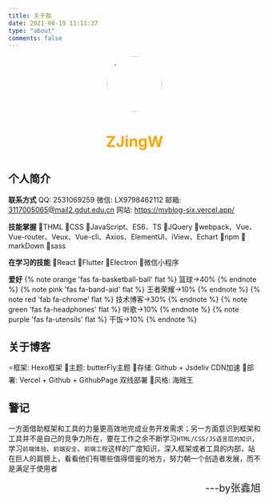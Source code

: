 ```yaml
---
title: 关于我
date: 2021-08-19 11:11:37
type: "about"
comments: false
---
```

<div  style=" border-radius:70px; text-align:center;">
<img  src="https://cdn.jsdelivr.net/gh/JingWZeng/markdownImg/img/202108231635263.jpeg" style="border-radius:70px;width:110px;height:110px;"
/>
<h4 style="color:orange;font-size:30px;">ZJingW</h4>
</div>

## 个人简介
<i class="fa fa-link" color="orange"></i> **联系方式**
<i class="fa fa-qq" color="deeppink"></i> QQ: 2531069259
<i class="fa fa-weixin" color="green"></i> 微信: LX9798462112
<i class="fa fa-envelope" color="#dedede"></i> 邮箱: 3117005065@mail2.gdut.edu.cn
<i class="fa fa-desktop" color="yellow"></i> 网站: https://myblog-six.vercel.app/


<i class="fa fa-check" color="#1d8c08"></i> **技能掌握**
🍱THML
🍘CSS
🍙JavaScript、ES6、TS
🍚JQuery
🍛webpack、Vue、Vue-router、Veux、Vue-cli、Axios、ElementUI、iView、Echart
🍜npm
🍝markDown
🍠sass


<i class="fa fa-leanpub" color="#ff5500"></i> **在学习的技能**
🍢React
🍣Flutter
🍤Electron
🍥微信小程序

<i class="fa fa-heart" color="#ff2525"></i> **爱好**
{% note orange 'fas fa-basketball-ball' flat %}
篮球->40%
{% endnote %}
{% note pink 'fas fa-band-aid' flat %}
王者荣耀->10%
{% endnote %}
{% note red 'fab fa-chrome' flat %}
技术博客->30%
{% endnote %}
{% note green 'fas fa-headphones' flat %}
听歌->10%
{% endnote %}
{% note purple 'fas fa-utensils' flat %}
干饭->10%
{% endnote %}


## 关于博客
⭐框架: Hexo框架
🎇主题: butterFly主题
🔖存储: Github + Jsdeliv CDN加速
🎋部署: Vercel + Github + GithubPage 双线部署
🌌风格: 海贼王



## 警记
一方面借助框架和工具的力量更高效地完成业务开发需求；另一方面意识到框架和工具并不是自己的竞争力所在，要在工作之余不断学习`HTML/CSS/JS语言层的知识`，学习`前端体验`、`前端安全`、`前端工程`这样的广度知识，深入框架或者工具的内部，站在巨人的肩膀上，看看他们有哪些值得借鉴的地方，努力朝一个创造者发展，而不是满足于使用者   
<div style="text-align:right;font-size:20px">---by张鑫旭</div>

<head> 
    <script defer src="https://use.fontawesome.com/releases/v5.0.13/js/all.js"></script> 
    <script defer src="https://use.fontawesome.com/releases/v5.0.13/js/v4-shims.js"></script> 
</head> 
<link rel="stylesheet" href="https://use.fontawesome.com/releases/v5.0.13/css/all.css">